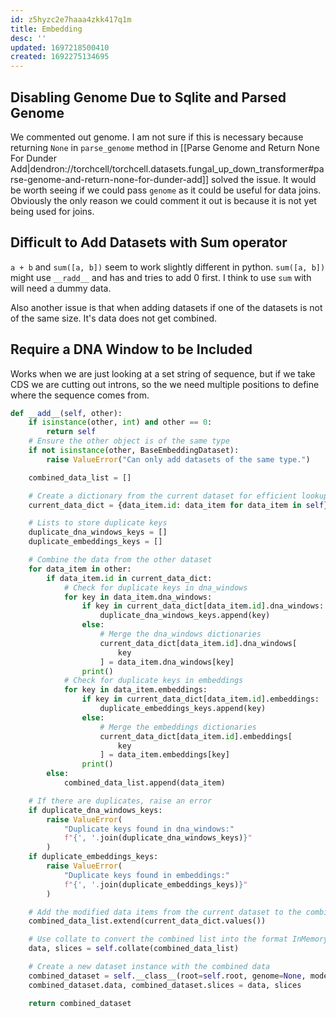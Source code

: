 ```yaml
---
id: z5hyzc2e7haaa4zkk417q1m
title: Embedding
desc: ''
updated: 1697218500410
created: 1692275134695
---
```


## Disabling Genome Due to Sqlite and Parsed Genome

We commented out genome. I am not sure if this is necessary because returning `None` in `parse_genome` method in [[Parse Genome and Return None For Dunder Add|dendron://torchcell/torchcell.datasets.fungal_up_down_transformer#parse-genome-and-return-none-for-dunder-add]] solved the issue. It would be worth seeing if we could pass `genome` as it could be useful for data joins. Obviously the only reason we could comment it out is because it is not yet being used for joins.

## Difficult to Add Datasets with Sum operator

`a + b` and `sum([a, b])` seem to work slightly different in python. `sum([a, b])` might use `__radd__` and has and tries to add 0 first. I think to use `sum` with will need a dummy data.

Also another issue is that when adding datasets if one of the datasets is not of the same size. It's data does not get combined.

## Require a DNA Window to be Included

Works when we are just looking at a set string of sequence, but if we take CDS we are cutting out introns, so the we need multiple positions to define where the sequence comes from.

```python
def __add__(self, other):
    if isinstance(other, int) and other == 0:
        return self
    # Ensure the other object is of the same type
    if not isinstance(other, BaseEmbeddingDataset):
        raise ValueError("Can only add datasets of the same type.")

    combined_data_list = []

    # Create a dictionary from the current dataset for efficient lookup
    current_data_dict = {data_item.id: data_item for data_item in self}

    # Lists to store duplicate keys
    duplicate_dna_windows_keys = []
    duplicate_embeddings_keys = []

    # Combine the data from the other dataset
    for data_item in other:
        if data_item.id in current_data_dict:
            # Check for duplicate keys in dna_windows
            for key in data_item.dna_windows:
                if key in current_data_dict[data_item.id].dna_windows:
                    duplicate_dna_windows_keys.append(key)
                else:
                    # Merge the dna_windows dictionaries
                    current_data_dict[data_item.id].dna_windows[
                        key
                    ] = data_item.dna_windows[key]
                print()
            # Check for duplicate keys in embeddings
            for key in data_item.embeddings:
                if key in current_data_dict[data_item.id].embeddings:
                    duplicate_embeddings_keys.append(key)
                else:
                    # Merge the embeddings dictionaries
                    current_data_dict[data_item.id].embeddings[
                        key
                    ] = data_item.embeddings[key]
                print()
        else:
            combined_data_list.append(data_item)

    # If there are duplicates, raise an error
    if duplicate_dna_windows_keys:
        raise ValueError(
            "Duplicate keys found in dna_windows:"
            f"{', '.join(duplicate_dna_windows_keys)}"
        )
    if duplicate_embeddings_keys:
        raise ValueError(
            "Duplicate keys found in embeddings:"
            f"{', '.join(duplicate_embeddings_keys)}"
        )

    # Add the modified data items from the current dataset to the combined list
    combined_data_list.extend(current_data_dict.values())

    # Use collate to convert the combined list into the format InMemoryDataset expects
    data, slices = self.collate(combined_data_list)

    # Create a new dataset instance with the combined data
    combined_dataset = self.__class__(root=self.root, genome=None, model_name=None)
    combined_dataset.data, combined_dataset.slices = data, slices

    return combined_dataset
```
